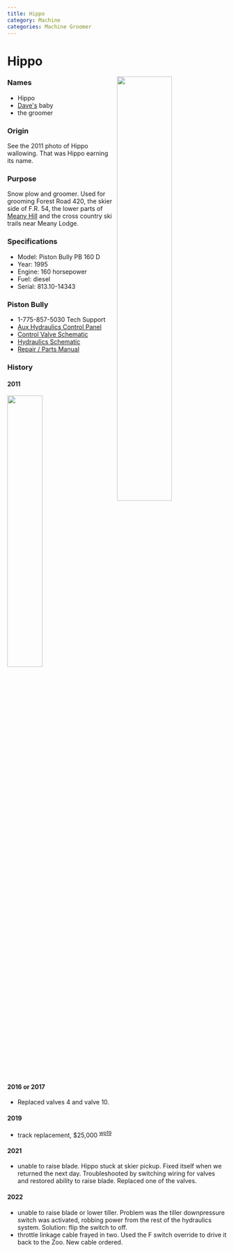 ```yaml
---
title: Hippo
category: Machine
categories: Machine Groomer
---
```

# Hippo
<img src="/img/2020-Hippo.jpeg" style="width: 50%;" align="right">

### Names

- Hippo
- [Dave's](Dave-Claar) baby
- the groomer

### Origin

See the 2011 photo of Hippo wallowing. That was Hippo earning its name.

### Purpose

Snow plow and groomer. Used for grooming Forest Road 420, the skier side of F.R. 54, the lower parts of [Meany Hill](Meany-Hill) and the cross country ski trails near Meany Lodge.

### Specifications

- Model: Piston Bully PB 160 D
- Year: 1995
- Engine: 160 horsepower
- Fuel: diesel
- Serial: 813.10-14343

### Piston Bully

- 1-775-857-5030 Tech Support
- [Aux Hydraulics Control Panel](/Hippo/PB160D-Aux-Panel.jpg)
- [Control Valve Schematic](/Hippo/PB160D-Control-Valve.pdf)
- [Hydraulics Schematic](/Hippo/PB160D-Hydraulic-Schematics.pdf)
- [Repair / Parts Manual](/Hippo/PB-160-D-(DE,EN).pdf)

### History

#### 2011

<img src="/img/2011-Hippo.jpeg" style="width: 40%;">

#### 2016 or 2017

- Replaced valves 4 and valve 10.

#### 2019

- track replacement, $25,000 <sup>[wp19][]</sup>

#### 2021

- unable to raise blade. Hippo stuck at skier pickup. Fixed itself when we returned the next day. Troubleshooted by switching wiring for valves and restored ability to raise blade. Replaced one of the valves.

[wp19]: Work-Parties#2019

#### 2022

- unable to raise blade or lower tiller. Problem was the tiller downpressure switch was activated, robbing power from the rest of the hydraulics system. Solution: flip the switch to off.
- throttle linkage cable frayed in two. Used the F switch override to drive it back to the Zoo. New cable ordered.
